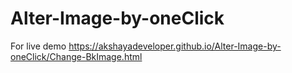 # Alter-Image-by-oneClick
For live demo  https://akshayadeveloper.github.io/Alter-Image-by-oneClick/Change-BkImage.html
